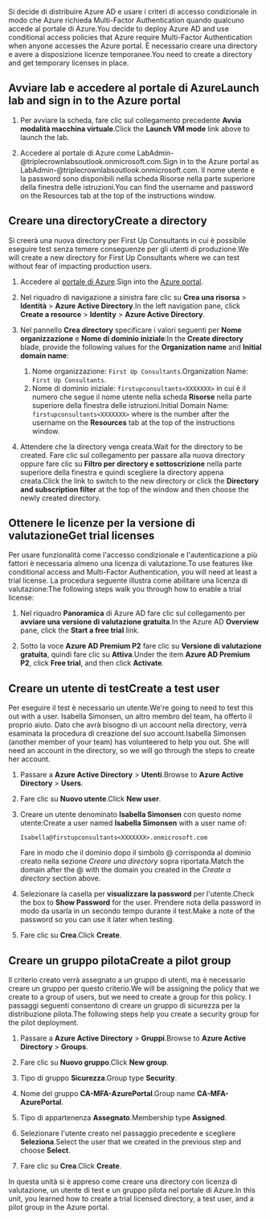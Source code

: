 <span data-ttu-id="4abf8-101">Si decide di distribuire Azure AD e usare i criteri di accesso condizionale in modo che Azure richieda Multi-Factor Authentication quando qualcuno accede al portale di Azure.</span><span class="sxs-lookup"><span data-stu-id="4abf8-101">You decide to deploy Azure AD and use conditional access policies that Azure require Multi-Factor Authentication when anyone accesses the Azure portal.</span></span> <span data-ttu-id="4abf8-102">È necessario creare una directory e avere a disposizione licenze temporanee.</span><span class="sxs-lookup"><span data-stu-id="4abf8-102">You need to create a directory and get temporary licenses in place.</span></span>

## <a name="launch-lab-and-sign-in-to-the-azure-portal"></a><span data-ttu-id="4abf8-103">Avviare lab e accedere al portale di Azure</span><span class="sxs-lookup"><span data-stu-id="4abf8-103">Launch lab and sign in to the Azure portal</span></span>

1. <span data-ttu-id="4abf8-104">Per avviare la scheda, fare clic sul collegamento precedente **Avvia modalità macchina virtuale**.</span><span class="sxs-lookup"><span data-stu-id="4abf8-104">Click the **Launch VM mode** link above to launch the lab.</span></span>

1. <span data-ttu-id="4abf8-105">Accedere al portale di Azure come LabAdmin-<XXXXXXX>@triplecrownlabsoutlook.onmicrosoft.com.</span><span class="sxs-lookup"><span data-stu-id="4abf8-105">Sign in to the Azure portal as LabAdmin-<XXXXXXX>@triplecrownlabsoutlook.onmicrosoft.com.</span></span> <span data-ttu-id="4abf8-106">Il nome utente e la password sono disponibili nella scheda Risorse nella parte superiore della finestra delle istruzioni.</span><span class="sxs-lookup"><span data-stu-id="4abf8-106">You can find the username and password on the Resources tab at the top of the instructions window.</span></span>

## <a name="create-a-directory"></a><span data-ttu-id="4abf8-107">Creare una directory</span><span class="sxs-lookup"><span data-stu-id="4abf8-107">Create a directory</span></span>

<span data-ttu-id="4abf8-108">Si creerà una nuova directory per First Up Consultants in cui è possibile eseguire test senza temere conseguenze per gli utenti di produzione.</span><span class="sxs-lookup"><span data-stu-id="4abf8-108">We will create a new directory for First Up Consultants where we can test without fear of impacting production users.</span></span>

1. <span data-ttu-id="4abf8-109">Accedere al [portale di Azure](https://portal.azure.com?azure-portal=true).</span><span class="sxs-lookup"><span data-stu-id="4abf8-109">Sign into the [Azure portal](https://portal.azure.com?azure-portal=true).</span></span>

1. <span data-ttu-id="4abf8-110">Nel riquadro di navigazione a sinistra fare clic su **Crea una risorsa** > **Identità** > **Azure Active Directory**.</span><span class="sxs-lookup"><span data-stu-id="4abf8-110">In the left navigation pane, click **Create a resource** > **Identity** > **Azure Active Directory**.</span></span>

1. <span data-ttu-id="4abf8-111">Nel pannello **Crea directory** specificare i valori seguenti per **Nome organizzazione** e **Nome di dominio iniziale**:</span><span class="sxs-lookup"><span data-stu-id="4abf8-111">In the **Create directory** blade, provide the following values for the **Organization name** and **Initial domain name**:</span></span>

   1. <span data-ttu-id="4abf8-112">Nome organizzazione: `First Up Consultants`.</span><span class="sxs-lookup"><span data-stu-id="4abf8-112">Organization Name: `First Up Consultants`.</span></span>
   1. <span data-ttu-id="4abf8-113">Nome di dominio iniziale: `firstupconsultants<XXXXXXX>` in cui <XXXXXXX> è il numero che segue il nome utente nella scheda **Risorse** nella parte superiore della finestra delle istruzioni.</span><span class="sxs-lookup"><span data-stu-id="4abf8-113">Initial Domain Name: `firstupconsultants<XXXXXXX>` where <XXXXXXX> is the number after the username on the **Resources** tab at the top of the instructions window.</span></span>

1. <span data-ttu-id="4abf8-114">Attendere che la directory venga creata.</span><span class="sxs-lookup"><span data-stu-id="4abf8-114">Wait for the directory to be created.</span></span> <span data-ttu-id="4abf8-115">Fare clic sul collegamento per passare alla nuova directory oppure fare clic su **Filtro per directory e sottoscrizione** nella parte superiore della finestra e quindi scegliere la directory appena creata.</span><span class="sxs-lookup"><span data-stu-id="4abf8-115">Click the link to switch to the new directory or click the **Directory and subscription filter** at the top of the window and then choose the newly created directory.</span></span>

## <a name="get-trial-licenses"></a><span data-ttu-id="4abf8-116">Ottenere le licenze per la versione di valutazione</span><span class="sxs-lookup"><span data-stu-id="4abf8-116">Get trial licenses</span></span>

<span data-ttu-id="4abf8-117">Per usare funzionalità come l'accesso condizionale e l'autenticazione a più fattori è necessaria almeno una licenza di valutazione.</span><span class="sxs-lookup"><span data-stu-id="4abf8-117">To use features like conditional access and Multi-Factor Authentication, you will need at least a trial license.</span></span> <span data-ttu-id="4abf8-118">La procedura seguente illustra come abilitare una licenza di valutazione:</span><span class="sxs-lookup"><span data-stu-id="4abf8-118">The following steps walk you through how to enable a trial license:</span></span>

1. <span data-ttu-id="4abf8-119">Nel riquadro **Panoramica** di Azure AD fare clic sul collegamento per **avviare una versione di valutazione gratuita**.</span><span class="sxs-lookup"><span data-stu-id="4abf8-119">In the Azure AD **Overview** pane, click the **Start a free trial** link.</span></span>

1. <span data-ttu-id="4abf8-120">Sotto la voce **Azure AD Premium P2** fare clic su **Versione di valutazione gratuita**, quindi fare clic su **Attiva**.</span><span class="sxs-lookup"><span data-stu-id="4abf8-120">Under the item **Azure AD Premium P2**, click **Free trial**, and then click **Activate**.</span></span>

## <a name="create-a-test-user"></a><span data-ttu-id="4abf8-121">Creare un utente di test</span><span class="sxs-lookup"><span data-stu-id="4abf8-121">Create a test user</span></span>

<span data-ttu-id="4abf8-122">Per eseguire il test è necessario un utente.</span><span class="sxs-lookup"><span data-stu-id="4abf8-122">We're going to need to test this out with a user.</span></span> <span data-ttu-id="4abf8-123">Isabella Simonsen, un altro membro del team, ha offerto il proprio aiuto. Dato che avrà bisogno di un account nella directory, verrà esaminata la procedura di creazione del suo account.</span><span class="sxs-lookup"><span data-stu-id="4abf8-123">Isabella Simonsen (another member of your team) has volunteered to help you out. She will need an account in the directory, so we will go through the steps to create her account.</span></span>

1. <span data-ttu-id="4abf8-124">Passare a **Azure Active Directory** > **Utenti**.</span><span class="sxs-lookup"><span data-stu-id="4abf8-124">Browse to **Azure Active Directory** > **Users**.</span></span>

1. <span data-ttu-id="4abf8-125">Fare clic su **Nuovo utente**.</span><span class="sxs-lookup"><span data-stu-id="4abf8-125">Click **New user**.</span></span>

1. <span data-ttu-id="4abf8-126">Creare un utente denominato **Isabella Simonsen** con questo nome utente:</span><span class="sxs-lookup"><span data-stu-id="4abf8-126">Create a user named **Isabella Simonsen** with a user name of:</span></span>

   `Isabella@firstupconsultants<XXXXXXX>.onmicrosoft.com`

   <span data-ttu-id="4abf8-127">Fare in modo che il dominio dopo il simbolo @ corrisponda al dominio creato nella sezione *Creare una directory* sopra riportata.</span><span class="sxs-lookup"><span data-stu-id="4abf8-127">Match the domain after the @ with the domain you created in the *Create a directory* section above.</span></span>

1. <span data-ttu-id="4abf8-128">Selezionare la casella per **visualizzare la password** per l'utente.</span><span class="sxs-lookup"><span data-stu-id="4abf8-128">Check the box to **Show Password** for the user.</span></span> <span data-ttu-id="4abf8-129">Prendere nota della password in modo da usarla in un secondo tempo durante il test.</span><span class="sxs-lookup"><span data-stu-id="4abf8-129">Make a note of the password so you can use it later when testing.</span></span>

1. <span data-ttu-id="4abf8-130">Fare clic su **Crea**.</span><span class="sxs-lookup"><span data-stu-id="4abf8-130">Click **Create**.</span></span>

## <a name="create-a-pilot-group"></a><span data-ttu-id="4abf8-131">Creare un gruppo pilota</span><span class="sxs-lookup"><span data-stu-id="4abf8-131">Create a pilot group</span></span>

<span data-ttu-id="4abf8-132">Il criterio creato verrà assegnato a un gruppo di utenti, ma è necessario creare un gruppo per questo criterio.</span><span class="sxs-lookup"><span data-stu-id="4abf8-132">We will be assigning the policy that we create to a group of users, but we need to create a group for this policy.</span></span> <span data-ttu-id="4abf8-133">I passaggi seguenti consentono di creare un gruppo di sicurezza per la distribuzione pilota.</span><span class="sxs-lookup"><span data-stu-id="4abf8-133">The following steps help you create a security group for the pilot deployment.</span></span>

1. <span data-ttu-id="4abf8-134">Passare a **Azure Active Directory** > **Gruppi**.</span><span class="sxs-lookup"><span data-stu-id="4abf8-134">Browse to **Azure Active Directory** > **Groups**.</span></span>

1. <span data-ttu-id="4abf8-135">Fare clic su **Nuovo gruppo**.</span><span class="sxs-lookup"><span data-stu-id="4abf8-135">Click **New group**.</span></span>

1. <span data-ttu-id="4abf8-136">Tipo di gruppo **Sicurezza**.</span><span class="sxs-lookup"><span data-stu-id="4abf8-136">Group type **Security**.</span></span>

1. <span data-ttu-id="4abf8-137">Nome del gruppo **CA-MFA-AzurePortal**.</span><span class="sxs-lookup"><span data-stu-id="4abf8-137">Group name **CA-MFA-AzurePortal**.</span></span>

1. <span data-ttu-id="4abf8-138">Tipo di appartenenza **Assegnato**.</span><span class="sxs-lookup"><span data-stu-id="4abf8-138">Membership type **Assigned**.</span></span>

1. <span data-ttu-id="4abf8-139">Selezionare l'utente creato nel passaggio precedente e scegliere **Seleziona**.</span><span class="sxs-lookup"><span data-stu-id="4abf8-139">Select the user that we created in the previous step and choose **Select**.</span></span>

1. <span data-ttu-id="4abf8-140">Fare clic su **Crea**.</span><span class="sxs-lookup"><span data-stu-id="4abf8-140">Click **Create**.</span></span>

<span data-ttu-id="4abf8-141">In questa unità si è appreso come creare una directory con licenza di valutazione, un utente di test e un gruppo pilota nel portale di Azure.</span><span class="sxs-lookup"><span data-stu-id="4abf8-141">In this unit, you learned how to create a trial licensed directory, a test user, and a pilot group in the Azure portal.</span></span>